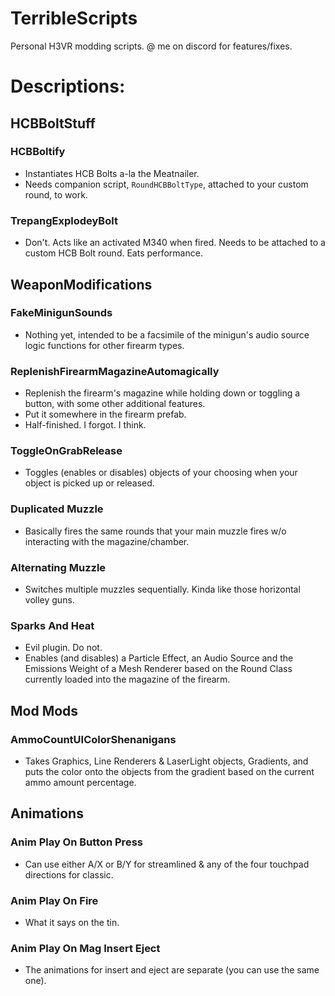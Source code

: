 # TerribleScripts</br>
Personal H3VR modding scripts. @ me on discord for features/fixes.

# Descriptions:

## HCBBoltStuff
### HCBBoltify
- Instantiates HCB Bolts a-la the Meatnailer.
- Needs companion script, `RoundHCBBoltType`, attached to your custom round, to work.
### TrepangExplodeyBolt
- Don't. Acts like an activated M340 when fired. Needs to be attached to a custom HCB Bolt round. Eats performance.
## WeaponModifications
### FakeMinigunSounds
- Nothing yet, intended to be a facsimile of the minigun's audio source logic functions for other firearm types.
### ReplenishFirearmMagazineAutomagically
- Replenish the firearm's magazine while holding down or toggling a button, with some other additional features.
- Put it somewhere in the firearm prefab.
- Half-finished. I forgot. I think.
### ToggleOnGrabRelease
- Toggles (enables or disables) objects of your choosing when your object is picked up or released.
### Duplicated Muzzle
- Basically fires the same rounds that your main muzzle fires w/o interacting with the magazine/chamber.
### Alternating Muzzle
- Switches multiple muzzles sequentially. Kinda like those horizontal volley guns.
### Sparks And Heat
- Evil plugin. Do not.
- Enables (and disables) a Particle Effect, an Audio Source and the Emissions Weight of a Mesh Renderer based on the Round Class currently loaded into the magazine of the firearm.
## Mod Mods
### AmmoCountUIColorShenanigans
- Takes Graphics, Line Renderers & LaserLight objects, Gradients, and puts the color onto the objects from the gradient based on the current ammo amount percentage.
## Animations
### Anim Play On Button Press
- Can use either A/X or B/Y for streamlined & any of the four touchpad directions for classic.
### Anim Play On Fire
- What it says on the tin.
### Anim Play On Mag Insert Eject
- The animations for insert and eject are separate (you can use the same one).